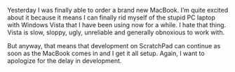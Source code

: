 Yesterday I was finally able to order a brand new MacBook. I’m quite excited about it because it means I can finally rid myself of the stupid PC laptop with Windows Vista that I have been using now for a while. I hate that thing. Vista is slow, sloppy, ugly, unreliable and generally obnoxious to work with.

But anyway, that means that development on ScratchPad can continue as soon as the MacBook comes in and I get it all setup. Again, I want to apologize for the delay in development.